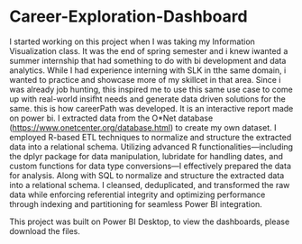 # Career-Exploration-Dashboard
I started working on this project when I was taking my Information Visualization class. It was the end of spring semester and  i knew iwanted a summer internship that had something to do with bi development and data analytics. While  I had experience interning with SLK in tthe same domain, i wanted to practice and showcase more of my skillcet in that area. Since i was already job hunting, this inspired me to use this same use case to come up with real-world insifht needs and generate data driven solutions for the same. this is how careerPath was developed. It is an interactive report made on power bi.  I extracted data from the O*Net database (https://www.onetcenter.org/database.html) to create my own dataset. I employed R-based ETL techniques to normalize and structure the extracted data into a relational schema. Utilizing advanced R functionalities—including the dplyr package for data manipulation, lubridate for handling dates, and custom functions for data type conversions—I effectively prepared the data for analysis. Along with SQL to normalize and structure the extracted  data into a relational schema. I cleansed, deduplicated, and transformed the raw data while enforcing referential integrity and optimizing performance through indexing and partitioning for seamless Power BI integration.

This project was built on Power BI Desktop, to view the dashboards, please download the files.
